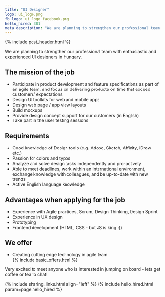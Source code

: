 ```yaml
---
title: "UI Designer"
logo: ui_logo.png
fb_logo: ui_logo_facebook.png
hello_hired: 381
meta_description: "We are planning to strengthen our professional team with enthusiastic and experienced UI Designer in Hungary."
---
```


{% include post_header.html %}

<div class="text-left">
  <p>
    We are planning to strengthen our professional team with enthusiastic and experienced UI designers in Hungary.
  </p>

  <h2>The mission of the job</h2>
  <ul>
    <li>Participate in product development and feature specifications as part of an agile team, and focus on delivering products on time that exceed customers’ expectations</li>
    <li>Design UI toolkits for web and mobile apps</li>
    <li>Design web page / app view layouts </li>
    <li>Build mockups</li>
    <li>Provide design concept support for our customers (in English)</li>
    <li>Take part in the user testing sessions</li>
  </ul>

  <h2>Requirements</h2>
  <ul>
  <li>Good knowledge of Design tools (e.g. Adobe, Sketch, Affinity, iDraw etc.)</li>
  <li>Passion for colors and typos</li>
  <li>Analyze and solve design tasks independently and pro-actively</li>
  <li>Able to meet deadlines, work within an international environment, exchange knowledge with colleagues, and be up-to-date with new trends</li>
  <li>Active English language knowledge</li>
  </ul>

  <h2>Advantages when applying for the job</h2>
  <ul>
    <li>Experience with Agile practices, Scrum, Design Thinking, Design Sprint</li>
    <li>Experience in UX design</li>
    <li>Prototyping</li>
    <li>Frontend development (HTML, CSS - but JS is king :))</li>
  </ul>

  <h2>We offer</h2>
  <ul>
    <li>Creating cutting edge technology in agile team</li>
    {% include basic_offers.html %}
  </ul>

  <p>Very excited to meet anyone who is interested in jumping on board - lets get coffee or tea to chat!</p>
</div>

{% include sharing_links.html align="left" %}
{% include hello_hired.html param=page.hello_hired %}
